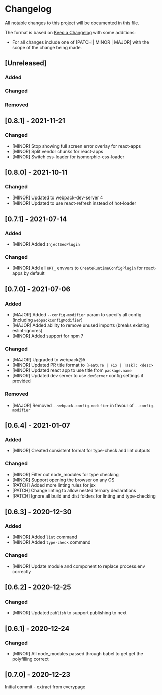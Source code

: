 # Changelog

All notable changes to this project will be documented in this file.

The format is based on [Keep a Changelog](https://keepachangelog.com/en/1.0.0/) with some additions:
- For all changes include one of [PATCH | MINOR | MAJOR] with the scope of the change being made.

## [Unreleased]

### Added

### Changed

### Removed

## [0.8.1] - 2021-11-21

### Changed
- [MINOR] Stop showing full screen error overlay for react-apps
- [MINOR] Split vendor chunks for react-apps
- [MINOR] Switch css-loader for isomorphic-css-loader

## [0.8.0] - 2021-10-11

### Changed
- [MINOR] Updated to webpack-dev-server 4
- [MINOR] Updated to use react-refresh instead of hot-loader

## [0.7.1] - 2021-07-14

### Added
- [MINOR] Added `InjectSeoPlugin`

### Changed
- [MINOR] Add all `KRT_` envvars to `CreateRuntimeConfigPlugin` for react-apps by default

## [0.7.0] - 2021-07-06

### Added
- [MAJOR] Added `--config-modifier` param to specify all config (including `webpackConfigModifier`)
- [MAJOR] Added ability to remove unused imports (breaks existing eslint-ignores)
- [MINOR] Added support for npm 7

### Changed
- [MAJOR] Upgraded to webpack@5
- [MINOR] Updated PR title format to `[Feature | Fix | Task]: <desc>`
- [MINOR] Updated react app to use title from `package.name`
- [MINOR] Updated dev server to use `devServer` config settings if provided

### Removed
- [MAJOR] Removed `--webpack-config-modifier` in favour of `--config-modifier`

## [0.6.4] - 2021-01-07

### Added
- [MINOR] Created consistent format for type-check and lint outputs

### Changed
- [MINOR] Filter out node_modules for type checking
- [MINOR] Support opening the browser on any OS
- [PATCH] Added more linting rules for jsx
- [PATCH] Change linting to allow nested ternary declarations
- [PATCH] Ignore all build and dist folders for linting and type-checking

## [0.6.3] - 2020-12-30

### Added
- [MINOR] Added `lint` command
- [MINOR] Added `type-check` command

### Changed
- [MINOR] Update module and component to replace process.env correctly

## [0.6.2] - 2020-12-25

### Changed
- [MINOR] Updated `publish` to support publishing to next

## [0.6.1] - 2020-12-24

### Changed
- [MINOR] All node_modules passed through babel to get get the polyfilling correct

## [0.7.0] - 2020-12-23

Initial commit - extract from everypage
